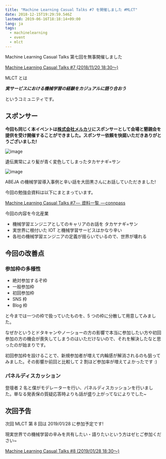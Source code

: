 ```yaml
---
title: "Machine Learning Casual Talks #7 を開催しました #MLCT"
date: 2018-12-15T19:29:59.546Z
lastmod: 2019-06-16T18:18:14+09:00
lang: ja
tags:
  - machinelearning
  - event
  - mlct
---
```


Machine Learning Casual Talks 第七回を無事開催しました

[Machine Learning Casual Talks #7 (2018/11/20 18:30〜)](https://mlct.connpass.com/event/104874/)

MLCT とは

**_実サービスにおける機械学習の経験をカジュアルに語り合おう_**

というコミュニティです。

## スポンサー

**今回も同じく本イベントは**[**株式会社メルカリ**](https://about.mercari.com/)**にスポンサーとして会場と懇親会を提供を受け開催することができました。スポンサー依頼を快諾いただきありがとうございました!**

![image](https://cdn-images-1.medium.com/max/800/0*7UThZSqrj87v5rmk)

遺伝異常により髪が青く変色してしまったタカヤナギ=サン

![image](https://cdn-images-1.medium.com/max/800/0*FOlPFS2tBQEXr0y4)

ABEJA の機械学習導入事例と辛い話を大田黒さんにお話していただきました!

今回の勉強会資料は以下にまとまっています。

[Machine Learning Casual Talks #7 —  資料一覧  — connpass](https://mlct.connpass.com/event/104874/presentation/)

今回の内容を今北産業

- 機械学習エンジニアとしてのキャリアのお話を タカヤナギ=サン
- 実世界に根付いた IOT と機械学習サービスはかなり辛い
- 各社の機械学習エンジニアの定義が揺らいでいるので、世界が壊れる

## 今回の改善点

### 参加枠の多様性

- 絶対参加するぞ枠
- 一般参加枠
- 初回参加枠
- SNS 枠
- Blog 枠

と今までは一つの枠で扱っていたものを、5 つの枠に分散して用意してみました。

なぜかというとドタキャンやノーショーの方の影響で本当に参加したい方や初回参加の方の機会が喪失してしまうのはいただけないので、それを解決したなと思ったのが始まりです。

初回参加枠を設けることで、新規参加者が増えて内輪感が解消されるのも狙ってみました。その影響か前回と比較して 2 割ほど参加率が増えてよかったです :)

### パネルディスカッション

登壇者 2 名と僕がモデレーターを行い、パネルディスカッションを行いました。単なる発表保の質疑応答時よりも話が盛り上がってなによりでした~

## 次回予告

次回 MLCT 第 8 回は 2019/01/28 に参加予定です!

現実世界での機械学習の辛みを共有したい・語りたいという方はゼヒご参加ください~

[Machine Learning Casual Talks #8 (2019/01/28 18:30〜)](https://mlct.connpass.com/event/113173/)
